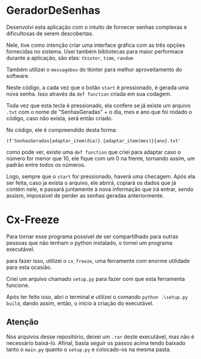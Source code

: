 # GeradorDeSenhas
Desenvolvi esta aplicação com o intuito de fornecer senhas complexas e dificultosas de serem descobertas.

Nele, tive como intenção criar uma interface gráfica com as três opções fornecidas no sistema.
Usei também bibliotecas para maior performace durante a aplicação, são elas:
``` tkinter ```, ``` time ```, ``` random ```

Também utilizei o ```messagebox``` do tkinter para melhor aproveitamento do software.



Neste código, a cada vez que o botão ``` start ``` é pressionado, é gerada uma nova senha.
Isso através da ```def function``` criada em sua codagem.


Toda vez que esta tecla é pressionado, ela confere se já existe um arquivo ```.txt``` com o nome de "SenhasGeradas" + o dia, mes e ano que foi rodado o código, caso não exista, será então criado.


No código, ele é compreendido desta forma:

```(f'SenhasGeradas{adaptar_item(dia)}.{adaptar_item(mes)}{ano}.txt'```

como pode ver, existe uma ```def function``` que criei para adaptar caso o número for menor que 10, ele fique com um 0 na frente, tornando assim, um padrão entre todos os números.


Logo, sempre que o ```start``` for pressionado, haverá uma checagem. Após ela ser feita, caso ja exista o arquivo, ele abrirá, copiará os dados que já contém nele, e passará juntamente à nova informação que irá entrar, sendo assism, impossível de perder as senhas geradas anteriormente.


# Cx-Freeze

Para tornar esse programa possível de ser compartilhado para outras pessoas que não tenham o python instalado, o tornei um programa executável.


para fazer isso, utilizei o ```cx_freeze```, uma ferramente com enorme utilidade para esta ocasião.

Criei um arquivo chamado ```setup.py``` para fazer com que esta ferramenta funcione. 


Após ter feito isso, abri o terminal e utilizei o comando ```python .\setup.py build```, dando assim, então, o início à criação do executável.



## Atenção
Nos arquivos desse repositório, deixei um ```.rar``` deste executável, mas não é necessário baixá-lo. Afinal, basta seguir os passos acima tendo baixado tanto o ```main.py``` quanto o ```setup.py``` e colocado-os na mesma pasta.
